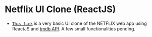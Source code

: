 # Netflix UI Clone (ReactJS)

- [`This link`](https://abhishek-netflix-clone.netlify.app/) is a very basic UI clone of the NETFLIX web app using ReactJS and [tmdb API](https://www.themoviedb.org/documentation/api). A few small functionalities pending.


